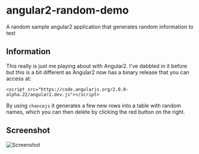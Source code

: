 # angular2-random-demo
A random sample angular2 application that generates random information to test

Information
------
This really is just me playing about with Angular2. I've dabbled in it before but this is a bit different as Angular2 now has a binary release that you can access at:

    <script src="https://code.angularjs.org/2.0.0-alpha.22/angular2.dev.js"></script>
    
By using `chancejs` it generates a few new rows into a table with random names, which you can then delete by clicking the red button on the right.
    
Screenshot
------
![Screenshot](http://i.imgur.com/v6RYw3U.png)
